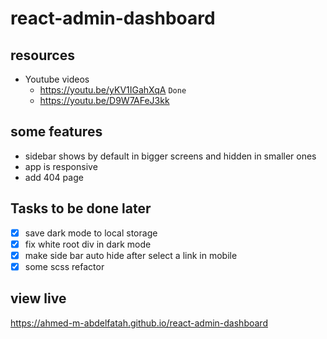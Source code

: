 # react-admin-dashboard

## resources

- Youtube videos
  - https://youtu.be/yKV1IGahXqA `Done`
  - https://youtu.be/D9W7AFeJ3kk

## some features

- sidebar shows by default in bigger screens and hidden in smaller ones
- app is responsive
- add 404 page

## Tasks to be done later

- [x] save dark mode to local storage
- [x] fix white root div in dark mode
- [x] make side bar auto hide after select a link in mobile
- [x] some scss refactor

## view live

https://ahmed-m-abdelfatah.github.io/react-admin-dashboard
